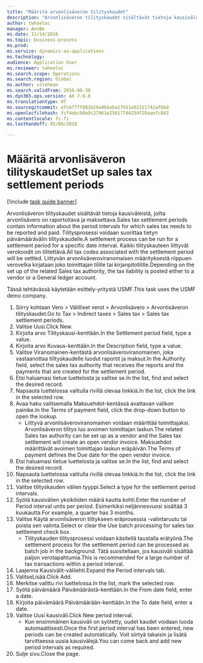 ```yaml
--- 
title: "Määritä arvonlisäveron tilityskaudet"
description: "Arvonlisäveron tilityskaudet sisältävät tietoja kausiväleistä, joilta arvonlisävero on raportoitava ja maksettava."
author: twheeloc
manager: AnnBe
ms.date: 11/14/2016
ms.topic: business-process
ms.prod: 
ms.service: dynamics-ax-applications
ms.technology: 
audience: Application User
ms.reviewer: twheeloc
ms.search.scope: Operations
ms.search.region: Global
ms.author: vstehman
ms.search.validFrom: 2016-06-30
ms.dyn365.ops.version: AX 7.0.0
ms.translationtype: HT
ms.sourcegitcommit: efcb77ff883b29a4bbaba27551e02311742afbbd
ms.openlocfilehash: fcf4ebcb8a9c27961e250177d4254f28aaefc883
ms.contentlocale: fi-fi
ms.lasthandoff: 05/08/2018

---
```

# <a name="set-up-sales-tax-settlement-periods"></a><span data-ttu-id="2dc01-103">Määritä arvonlisäveron tilityskaudet</span><span class="sxs-lookup"><span data-stu-id="2dc01-103">Set up sales tax settlement periods</span></span>

[!include [task guide banner](../../includes/task-guide-banner.md)]

<span data-ttu-id="2dc01-104">Arvonlisäveron tilityskaudet sisältävät tietoja kausiväleistä, joilta arvonlisävero on raportoitava ja maksettava.</span><span class="sxs-lookup"><span data-stu-id="2dc01-104">Sales tax settlement periods contain information about the period intervals for which sales tax needs to be reported and paid.</span></span> <span data-ttu-id="2dc01-105">Tilitysprosessi voidaan suorittaa tietyn päivämäärävälin tilityskaudelle.</span><span class="sxs-lookup"><span data-stu-id="2dc01-105">A settlement process can be run for a settlement period for a specific date interval.</span></span> <span data-ttu-id="2dc01-106">Kaikki tilityskauteen liittyvät verokoodit on tilitettävä.</span><span class="sxs-lookup"><span data-stu-id="2dc01-106">All tax codes associated with the settlement period will be settled.</span></span> <span data-ttu-id="2dc01-107">Liittyvän arvonlisäveroviranomaisen määrityksestä riippuen verovelka kirjataan joko toimittajan tilille tai kirjanpitotilille.</span><span class="sxs-lookup"><span data-stu-id="2dc01-107">Depending on the set up of the related Sales tax authority, the tax liability is posted either to a vendor or a General ledger account.</span></span>



<span data-ttu-id="2dc01-108">Tässä tehtävässä käytetään esittely-yritystä USMF.</span><span class="sxs-lookup"><span data-stu-id="2dc01-108">This task uses the USMF demo company.</span></span>



1. <span data-ttu-id="2dc01-109">Siirry kohtaan Vero > Välilliset verot > Arvonlisävero > Arvonlisäveron tilityskaudet.</span><span class="sxs-lookup"><span data-stu-id="2dc01-109">Go to Tax > Indirect taxes > Sales tax > Sales tax settlement periods.</span></span>
2. <span data-ttu-id="2dc01-110">Valitse Uusi.</span><span class="sxs-lookup"><span data-stu-id="2dc01-110">Click New.</span></span>
3. <span data-ttu-id="2dc01-111">Kirjoita arvo Tilityskausi-kenttään.</span><span class="sxs-lookup"><span data-stu-id="2dc01-111">In the Settlement period field, type a value.</span></span>
4. <span data-ttu-id="2dc01-112">Kirjoita arvo Kuvaus-kenttään.</span><span class="sxs-lookup"><span data-stu-id="2dc01-112">In the Description field, type a value.</span></span>
5. <span data-ttu-id="2dc01-113">Valitse Viranomainen-kentästä arvonlisäveroviranomainen, joka vastaanottaa tilityskaudelle luodut raportit ja maksut.</span><span class="sxs-lookup"><span data-stu-id="2dc01-113">In the Authority field, select the sales tax authority that receives the reports and the payments that are created for the settlement period.</span></span>
6. <span data-ttu-id="2dc01-114">Etsi haluamasi tietue luettelosta ja valitse se.</span><span class="sxs-lookup"><span data-stu-id="2dc01-114">In the list, find and select the desired record.</span></span>
7. <span data-ttu-id="2dc01-115">Napsauta luettelossa valitulla rivillä olevaa linkkiä.</span><span class="sxs-lookup"><span data-stu-id="2dc01-115">In the list, click the link in the selected row.</span></span>
8. <span data-ttu-id="2dc01-116">Avaa haku valitsemalla Maksuehdot-kentässä avattavan valikon painike.</span><span class="sxs-lookup"><span data-stu-id="2dc01-116">In the Terms of payment field, click the drop-down button to open the lookup.</span></span>
    * <span data-ttu-id="2dc01-117">Liittyvä arvonlisäveroviranomainen voidaan määrittää toimittajaksi. Arvonlisäveron tilitys luo avoimen toimittajan laskun.</span><span class="sxs-lookup"><span data-stu-id="2dc01-117">The related Sales tax authority can be set up as a vendor and the Sales tax settlement will create an open vendor invoice.</span></span> <span data-ttu-id="2dc01-118">Maksuehdot määrittävät avoimen toimittajan laskun eräpäivän.</span><span class="sxs-lookup"><span data-stu-id="2dc01-118">The Terms of payment defines the Due date for the open vendor invoice.</span></span>  
9. <span data-ttu-id="2dc01-119">Etsi haluamasi tietue luettelosta ja valitse se.</span><span class="sxs-lookup"><span data-stu-id="2dc01-119">In the list, find and select the desired record.</span></span>
10. <span data-ttu-id="2dc01-120">Napsauta luettelossa valitulla rivillä olevaa linkkiä.</span><span class="sxs-lookup"><span data-stu-id="2dc01-120">In the list, click the link in the selected row.</span></span>
11. <span data-ttu-id="2dc01-121">Valitse tilityskauden välien tyyppi.</span><span class="sxs-lookup"><span data-stu-id="2dc01-121">Select a type for the settlement period intervals.</span></span>
12. <span data-ttu-id="2dc01-122">Syötä kausivälien yksiköiden määrä kautta kohti.</span><span class="sxs-lookup"><span data-stu-id="2dc01-122">Enter the number of Period interval units per period.</span></span> <span data-ttu-id="2dc01-123">Esimerkiksi neljännesvuosi sisältää 3 kuukautta.</span><span class="sxs-lookup"><span data-stu-id="2dc01-123">For example, a quarter has 3 months.</span></span>
13. <span data-ttu-id="2dc01-124">Valitse Käytä arvonlisäveron tilitykseen eräprosessia -valintaruutu tai poista sen valinta.</span><span class="sxs-lookup"><span data-stu-id="2dc01-124">Select or clear the Use batch processing for sales tax settlement check box.</span></span>
    * <span data-ttu-id="2dc01-125">Tilityskauden tilitysprosessi voidaan käsitellä taustalla erätyönä.</span><span class="sxs-lookup"><span data-stu-id="2dc01-125">The settlement process for the settlement period can be processed as batch job in the background.</span></span> <span data-ttu-id="2dc01-126">Tätä suositellaan, jos kausiväli sisältää paljon verotapahtumia.</span><span class="sxs-lookup"><span data-stu-id="2dc01-126">This is recommended for a large number of tax transactions within a period interval.</span></span>  
14. <span data-ttu-id="2dc01-127">Laajenna Kausivälit-välilehti.</span><span class="sxs-lookup"><span data-stu-id="2dc01-127">Expand the Period intervals tab.</span></span>
15. <span data-ttu-id="2dc01-128">ValitseLisää.</span><span class="sxs-lookup"><span data-stu-id="2dc01-128">Click Add.</span></span>
16. <span data-ttu-id="2dc01-129">Merkitse valittu rivi luettelossa.</span><span class="sxs-lookup"><span data-stu-id="2dc01-129">In the list, mark the selected row.</span></span>
17. <span data-ttu-id="2dc01-130">Syötä päivämäärä Päivämäärästä-kenttään.</span><span class="sxs-lookup"><span data-stu-id="2dc01-130">In the From date field, enter a date.</span></span>
18. <span data-ttu-id="2dc01-131">Kirjoita päivämäärä Päivämäärään-kenttään.</span><span class="sxs-lookup"><span data-stu-id="2dc01-131">In the To date field, enter a date.</span></span>
19. <span data-ttu-id="2dc01-132">Valitse Uusi kausiväli.</span><span class="sxs-lookup"><span data-stu-id="2dc01-132">Click New period interval.</span></span>
    * <span data-ttu-id="2dc01-133">Kun ensimmäinen kausiväli on syötetty, uudet kaudet voidaan luoda automaattisesti.</span><span class="sxs-lookup"><span data-stu-id="2dc01-133">Once the first period interval has been entered, new periods can be created automatically.</span></span> <span data-ttu-id="2dc01-134">Voit siirtyä takaisin ja lisätä tarvittaessa uusia kausivälejä.</span><span class="sxs-lookup"><span data-stu-id="2dc01-134">You can come back and add new period intervals as required.</span></span>  
20. <span data-ttu-id="2dc01-135">Sulje sivu.</span><span class="sxs-lookup"><span data-stu-id="2dc01-135">Close the page.</span></span>


